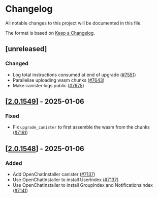 # Changelog

All notable changes to this project will be documented in this file.

The format is based on [Keep a Changelog](https://keepachangelog.com/en/1.0.0/).

## [unreleased]

### Changed

- Log total instructions consumed at end of upgrade ([#7551](https://github.com/open-chat-labs/open-chat/pull/7551))
- Parallelise uploading wasm chunks ([#7643](https://github.com/open-chat-labs/open-chat/pull/7643))
- Make canister logs public ([#7675](https://github.com/open-chat-labs/open-chat/pull/7675))

## [[2.0.1549](https://github.com/open-chat-labs/open-chat/releases/tag/v2.0.1549-openchat_installer)] - 2025-01-06

### Fixed

- Fix `upgrade_canister` to first assemble the wasm from the chunks ([#7161](https://github.com/open-chat-labs/open-chat/pull/7161))

## [[2.0.1548](https://github.com/open-chat-labs/open-chat/releases/tag/v2.0.1548-openchat_installer)] - 2025-01-06

### Added

- Add OpenChatInstaller canister ([#7137](https://github.com/open-chat-labs/open-chat/pull/7137))
- Use OpenChatInstaller to install UserIndex ([#7137](https://github.com/open-chat-labs/open-chat/pull/7137))
- Use OpenChatInstaller to install GroupIndex and NotificationsIndex ([#7141](https://github.com/open-chat-labs/open-chat/pull/7141))

